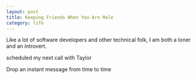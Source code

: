 ```yaml
---
layout: post
title: Keeping Friends When You Are Male
category: life
---
```

Like a lot of software developers and other technical folk, I am both a loner and an introvert.

scheduled my next call with Taylor

Drop an instant message from time to time
